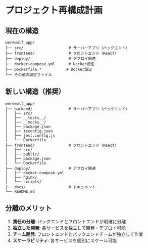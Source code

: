 # プロジェクト再構成計画

## 現在の構造

```
werewolf_app/
├── src/                    # サーバーアプリ（バックエンド）
├── frontend/               # フロントエンド（React）
├── deploy/                 # デプロイ関連
├── docker-compose.yml      # Docker設定
├── Dockerfile.*           # Docker設定
└── その他の設定ファイル
```

## 新しい構造（推奨）

```
werewolf_app/
├── backend/                # サーバーアプリ（バックエンド）
│   ├── src/
│   ├── __tests__/
│   ├── __mocks__/
│   ├── package.json
│   ├── tsconfig.json
│   ├── jest.config.js
│   └── Dockerfile
├── frontend/               # フロントエンド（React）
│   ├── src/
│   ├── public/
│   ├── package.json
│   └── Dockerfile
├── deploy/                 # デプロイ関連
│   ├── docker-compose.yml
│   ├── nginx/
│   └── scripts/
├── docs/                   # ドキュメント
└── README.md
```

## 分離のメリット

1. **責任の分離**: バックエンドとフロントエンドが明確に分離
2. **独立した開発**: 各サービスを独立して開発・デプロイ可能
3. **チーム開発**: フロントエンドとバックエンドチームが独立して作業
4. **スケーラビリティ**: 各サービスを個別にスケール可能
